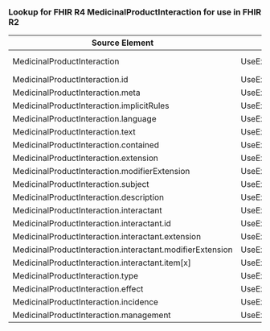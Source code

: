 ### Lookup for FHIR R4 MedicinalProductInteraction for use in FHIR R2

| Source Element | Usage | Target |
| -------------- | ----- | ------ |
| MedicinalProductInteraction | UseExtension | http://hl7.org/fhir/4.0/StructureDefinition/extension-MedicinalProductInteraction |
| MedicinalProductInteraction.id | UseExtensionFromAncestor | - |
| MedicinalProductInteraction.meta | UseExtensionFromAncestor | - |
| MedicinalProductInteraction.implicitRules | UseExtensionFromAncestor | - |
| MedicinalProductInteraction.language | UseExtensionFromAncestor | - |
| MedicinalProductInteraction.text | UseExtensionFromAncestor | - |
| MedicinalProductInteraction.contained | UseExtensionFromAncestor | - |
| MedicinalProductInteraction.extension | UseExtensionFromAncestor | - |
| MedicinalProductInteraction.modifierExtension | UseExtensionFromAncestor | - |
| MedicinalProductInteraction.subject | UseExtensionFromAncestor | - |
| MedicinalProductInteraction.description | UseExtensionFromAncestor | - |
| MedicinalProductInteraction.interactant | UseExtensionFromAncestor | - |
| MedicinalProductInteraction.interactant.id | UseExtensionFromAncestor | - |
| MedicinalProductInteraction.interactant.extension | UseExtensionFromAncestor | - |
| MedicinalProductInteraction.interactant.modifierExtension | UseExtensionFromAncestor | - |
| MedicinalProductInteraction.interactant.item[x] | UseExtensionFromAncestor | - |
| MedicinalProductInteraction.type | UseExtensionFromAncestor | - |
| MedicinalProductInteraction.effect | UseExtensionFromAncestor | - |
| MedicinalProductInteraction.incidence | UseExtensionFromAncestor | - |
| MedicinalProductInteraction.management | UseExtensionFromAncestor | - |
